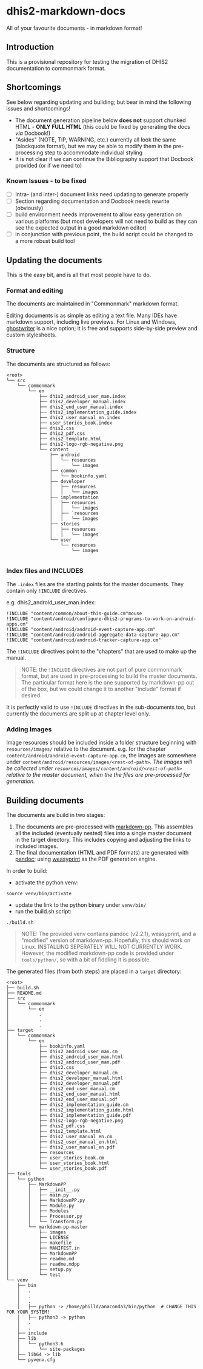 # dhis2-markdown-docs
All of your favourite documents - in markdown format!

## Introduction

This is a provisional repository for testing the migration of DHIS2 documentation to commonmark format.

## Shortcomings

See below regarding updating and building; but bear in mind the following issues and shortcomings!


- The document generation pipeline below **does not** support chunked HTML - **ONLY FULL HTML** (this could be fixed by generating the docs _via_ Docbook!)
- "Asides" (NOTE, TIP, WARNING, etc.) currently all look the same (blockquote format), but we may be able to modify them in the pre-processing step to accommodate individual styling
- It is not clear if we can continue the Bibliography support that Docbook provided (or if we need to)

### Known Issues - to be fixed

- [ ] Intra- (and inter-) document links need updating to generate properly
- [ ] Section regarding documentation and Docbook needs rewrite (obviously)
- [ ] build environment needs improvement to allow easy generation on various platforms (but most developers will not need to build as they can see the expected output in a good markdown editor)
- [ ] in conjunction with previous point, the build script could be changed to a more robust build tool

## Updating the documents
This is the easy bit, and is all that most people have to do.

### Format and editing
The documents are maintained in "Commonmark" markdown format.

Editing documents is as simple as editing a text file. Many IDEs have markdown support, including live previews. For Linux and Windows, [ghostwriter](https://wereturtle.github.io/ghostwriter/) is a nice option; it is free and supports side-by-side preview and custom stylesheets.


### Structure

The documents are structured as follows:

```
<root>
└── src
    └── commonmark
        └── en
	        ├── dhis2_android_user_man.index
	        ├── dhis2_developer_manual.index
	        ├── dhis2_end_user_manual.index
	        ├── dhis2_implementation_guide.index
	        ├── dhis2_user_manual_en.index
	        ├── user_stories_book.index
	        ├── dhis2.css
	        ├── dhis2_pdf.css
	        ├── dhis2_template.html
	        ├── dhis2-logo-rgb-negative.png
	        └── content
	            ├── android
	            │   └── resources
	            │       └── images
	            ├── common
	            │   └── bookinfo.yaml
	            ├── developer
	            │   ├── resources
	            │   │   └── images
	            ├── implementation
	            │   ├── resources
	            │   │   └── images
	            │   ├── `resources
	            │   │   └── images
	            ├── stories
	            │   ├── resources
	            │   │   └── images
	            └── user
	                └── resources
	                    └── images


```

### Index files and INCLUDES

The `.index` files are the starting points for the master documents. They contain only `!INCLUDE` directives.

e.g. dhis2_android_user_man.index:
```
!INCLUDE "content/common/about-this-guide.cm"mouse
!INCLUDE "content/android/configure-dhis2-programs-to-work-on-android-apps.cm"
!INCLUDE "content/android/android-event-capture-app.cm"
!INCLUDE "content/android/android-aggregate-data-capture-app.cm"
!INCLUDE "content/android/android-tracker-capture-app.cm"
```

The `!INCLUDE` directives point to the "chapters" that are used to make up the manual. 

> NOTE:
> the `!INCLUDE` directives are not part of pure commonmark format, but are used in pre-processing to build the master documents. The particular format here is the one supported by markdown-pp out of the box, but we could change it to another "include" format if desired.

It is perfectly valid to use `!INCLUDE` directives in the sub-documents too, but currently the documents are split up at chapter level only.

### Adding Images

Image resources should be included inside a folder structure beginning with `resources/images/` relative to the document. e.g. for the chapter `content/android/android-event-capture-app.cm`, the images are somewhere under `content/android/resources/images/<rest-of-path>`. _The images will be collected under `resources/images/content/android/<rest-of-path>` relative to the master document, when the the files are pre-processed for generation._  



## Building documents

The documents are build in two stages:

1. The documents are pre-processed with [markdown-pp](https://github.com/jreese/markdown-pp). This assembles all the included (eventually nested) files into a single master document in the target directory. This includes copying and adjusting the links to included images.
2. The final documentation (HTML and PDF formats) are generated with [pandoc](https://pandoc.org/); using [weasyprint](https://weasyprint.readthedocs.io/en/stable/#) as the PDF generation engine.

In order to build:

- activate the python venv:
```
source venv/bin/activate
```

- update the link to the python binary under `venv/bin/`
- run the build.sh script:
```
./build.sh
```

> NOTE:
> The provided venv contains pandoc (v2.2.1), weasyprint, and a "modified" version of markdown-pp. Hopefully, this should work on Linux. INSTALLING SEPERATELY WILL NOT CURRENTLY WORK. However, the modified markdown-pp code is provided under `tools/python/`, so with a bit of fiddling it is possible. 

The generated files (from both steps) are placed in a `target` directory:

```
<root>
├── build.sh
├── README.md
├── src
│   └── commonmark
│       └── en
│           .
│           .
│           .
├── target
│   └── commonmark
│       └── en
│           ├── bookinfo.yaml
│           ├── dhis2_android_user_man.cm
│           ├── dhis2_android_user_man.html
│           ├── dhis2_android_user_man.pdf
│           ├── dhis2.css
│           ├── dhis2_developer_manual.cm
│           ├── dhis2_developer_manual.html
│           ├── dhis2_developer_manual.pdf
│           ├── dhis2_end_user_manual.cm
│           ├── dhis2_end_user_manual.html
│           ├── dhis2_end_user_manual.pdf
│           ├── dhis2_implementation_guide.cm
│           ├── dhis2_implementation_guide.html
│           ├── dhis2_implementation_guide.pdf
│           ├── dhis2-logo-rgb-negative.png
│           ├── dhis2_pdf.css
│           ├── dhis2_template.html
│           ├── dhis2_user_manual_en.cm
│           ├── dhis2_user_manual_en.html
│           ├── dhis2_user_manual_en.pdf
│           ├── resources
│           ├── user_stories_book.cm
│           ├── user_stories_book.html
│           └── user_stories_book.pdf
├── tools
│   └── python
│       ├── MarkdownPP
│       │   ├── __init__.py
│       │   ├── main.py
│       │   ├── MarkdownPP.py
│       │   ├── Module.py
│       │   ├── Modules
│       │   ├── Processor.py
│       │   └── Transform.py
│       └── markdown-pp-master
│           ├── images
│           ├── LICENSE
│           ├── makefile
│           ├── MANIFEST.in
│           ├── MarkdownPP
│           ├── readme.md
│           ├── readme.mdpp
│           ├── setup.py
│           └── test
└── venv
    ├── bin
    │   .
    │   .
    │   .
    │   ├── python -> /home/philld/anaconda3/bin/python  # CHANGE THIS FOR YOUR SYSTEM!
    │   ├── python3 -> python
    │   .
    │   .
    ├── include
    ├── lib
    │   └── python3.6
    │       └── site-packages
    ├── lib64 -> lib
    └── pyvenv.cfg

```

